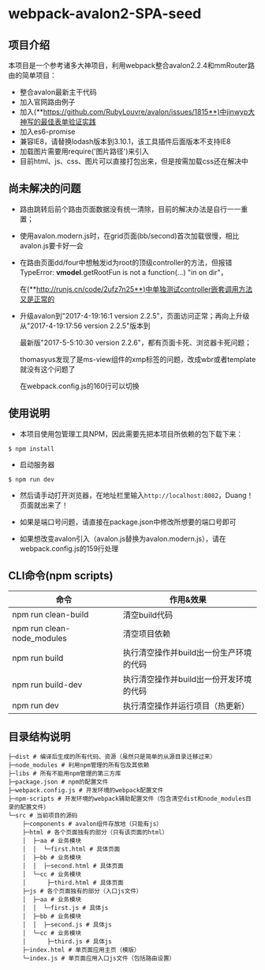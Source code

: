 # webpack-avalon2-SPA-seed #

## 项目介绍
本项目是一个参考诸多大神项目，利用webpack整合avalon2.2.4和mmRouter路由的简单项目：
- 整合avalon最新主干代码
- 加入官网路由例子
- 加入(**https://github.com/RubyLouvre/avalon/issues/1815**)中jinwyp大神写的最佳表单验证实践
- 加入es6-promise
- 兼容IE8，请替换lodash版本到3.10.1，该工具插件后面版本不支持IE8
- 加载图片需要用require('图片路径')来引入
- 目前html、js、css、图片可以直接打包出来，但是按需加载css还在解决中

## 尚未解决的问题
- 路由跳转后前个路由页面数据没有统一清除，目前的解决办法是自行一一重置；
- 使用avalon.modern.js时，在grid页面(bb/second)首次加载很慢，相比avalon.js要卡好一会
- 在路由页面dd/four中想触发id为root的顶级controller的方法，但报错TypeError: __vmodel__.getRootFun is not a function(…) "in on dir"，

  在(**http://runjs.cn/code/2ufz7n25**)中单独测试controller嵌套调用方法又是正常的

- 升级avalon到"2017-4-19:16:1 version 2.2.5"，页面访问正常；再向上升级从"2017-4-19:17:56 version 2.2.5"版本到

  最新版"2017-5-5:10:30 version 2.2.6"，都有页面卡死、浏览器卡死问题；

  thomasyus发现了是ms-view组件的xmp标签的问题，改成wbr或者template就没有这个问题了

  在webpack.config.js的160行可以切换

## 使用说明

- 本项目使用包管理工具NPM，因此需要先把本项目所依赖的包下载下来：
```
$ npm install
```

- 启动服务器
```
$ npm run dev
```

- 然后请手动打开浏览器，在地址栏里输入`http://localhost:8082`，Duang！页面就出来了！

- 如果是端口号问题，请直接在package.json中修改所想要的端口号即可

- 如果想改变avalon引入（avalon.js替换为avalon.modern.js），请在webpack.config.js的159行处理

## CLI命令(npm scripts)
| 命令            | 作用&效果          |
| --------------- | ------------- |
| npm run clean-build     | 清空build代码 |
| npm run clean-node_modules     | 清空项目依赖 |
| npm run build     | 执行清空操作并build出一份生产环境的代码 |
| npm run build-dev     | 执行清空操作并build出一份开发环境的代码 |
| npm run dev   | 执行清空操作并运行项目（热更新） |

## 目录结构说明
```
├─dist # 编译后生成的所有代码、资源（虽然只是简单的从源目录迁移过来）
├─node_modules # 利用npm管理的所有包及其依赖
├─libs # 所有不能用npm管理的第三方库
├─package.json # npm的配置文件
├─webpack.config.js # 开发环境的webpack配置文件
├─npm-scripts # 开发环境的webpack辅助配置文件（包含清空dist和node_modules目录的配置文件）
└─src # 当前项目的源码
    ├─components # avalon组件存放地（只能有js）
    ├─html # 各个页面独有的部分（只有该页面的html）
    │  ├─aa # 业务模块
    │  │  └─first.html # 具体页面
    │  ├─bb # 业务模块
    │  │  ├─second.html # 具体页面
    │  └─cc # 业务模块
    │      ├─third.html # 具体页面
    ├─js # 各个页面独有的部分（入口js文件）
    │  ├─aa # 业务模块
    │  │  └─first.js # 具体js
    │  ├─bb # 业务模块
    │  │  ├─second.js # 具体js
    │  └─cc # 业务模块
    │      ├─third.js # 具体js
    ├─index.html # 单页面应用主页（模版）
    └─index.js # 单页面应用入口js文件（包括路由设置）
```

